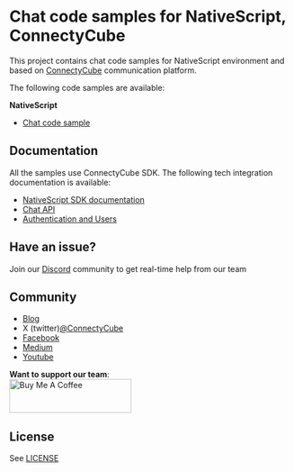 # Chat code samples for NativeScript, ConnectyCube

This project contains chat code samples for NativeScript environment and based on [ConnectyCube](https://connectycube.com/) communication platform.

The following code samples are available:

**NativeScript**

- [Chat code sample](https://github.com/ConnectyCube/connectycube-nativescript-samples/tree/master/sample-chat-nativescript-core)

## Documentation

All the samples use ConnectyCube SDK. The following tech integration documentation is available:

- [NativeScript SDK documentation](https://developers.connectycube.com/nativescript)
- [Chat API](https://developers.connectycube.com/nativescript/messaging)
- [Authentication and Users](https://developers.connectycube.com/nativescript/authentication-and-users)

## Have an issue?

Join our [Discord](https://discord.com/invite/zqbBWNCCFJ) community to get real-time help from our team

## Community

- [Blog](https://connectycube.com/blog)
- X (twitter)[@ConnectyCube](https://x.com/ConnectyCube)
- [Facebook](https://www.facebook.com/ConnectyCube)
- [Medium](https://medium.com/@connectycube)
- [Youtube](https://www.youtube.com/@ConnectyCube)

**Want to support our team**:<br>
<a href="https://www.buymeacoffee.com/connectycube" target="_blank"><img src="https://cdn.buymeacoffee.com/buttons/v2/default-blue.png" alt="Buy Me A Coffee" style="height: 60px !important;width: 217px !important;" ></a>

## License

See [LICENSE](LICENSE)
